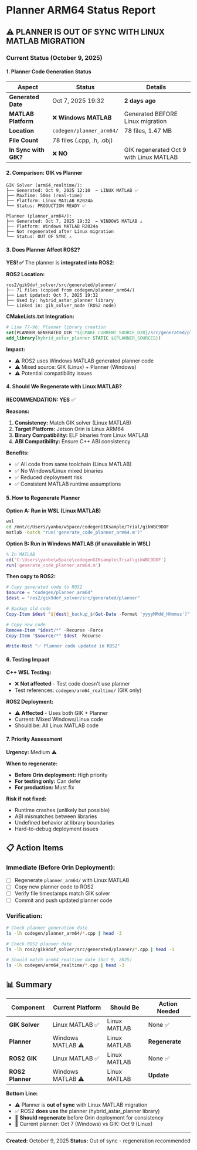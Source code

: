 # Planner ARM64 Status Report

## ⚠️ PLANNER IS OUT OF SYNC WITH LINUX MATLAB MIGRATION

### Current Status (October 9, 2025)

#### 1. **Planner Code Generation Status**

| Aspect | Status | Details |
|--------|--------|---------|
| **Generated Date** | Oct 7, 2025 19:32 | **2 days ago** |
| **MATLAB Platform** | ❌ **Windows MATLAB** | Generated BEFORE Linux migration |
| **Location** | `codegen/planner_arm64/` | 78 files, 1.47 MB |
| **File Count** | 78 files (.cpp, .h, .obj) | |
| **In Sync with GIK?** | ❌ **NO** | GIK regenerated Oct 9 with Linux MATLAB |

#### 2. **Comparison: GIK vs Planner**

```
GIK Solver (arm64_realtime/):
├── Generated: Oct 9, 2025 12:10  ← LINUX MATLAB ✅
├── MaxTime: 50ms (real-time)
├── Platform: Linux MATLAB R2024a
└── Status: PRODUCTION READY ✅

Planner (planner_arm64/):
├── Generated: Oct 7, 2025 19:32  ← WINDOWS MATLAB ⚠️
├── Platform: Windows MATLAB R2024a  
├── Not regenerated after Linux migration
└── Status: OUT OF SYNC ⚠️
```

#### 3. **Does Planner Affect ROS2?**

**YES! ✅** The planner is **integrated into ROS2**:

**ROS2 Location:**
```
ros2/gik9dof_solver/src/generated/planner/
├── 71 files (copied from codegen/planner_arm64/)
├── Last Updated: Oct 7, 2025 19:32
├── Used by: hybrid_astar_planner library
└── Linked in: gik_solver_node (ROS2 node)
```

**CMakeLists.txt Integration:**
```cmake
# Line 77-96: Planner library creation
set(PLANNER_GENERATED_DIR "${CMAKE_CURRENT_SOURCE_DIR}/src/generated/planner")
add_library(hybrid_astar_planner STATIC ${PLANNER_SOURCES})
```

**Impact:**
- ⚠️ ROS2 uses Windows MATLAB generated planner code
- ⚠️ Mixed source: GIK (Linux) + Planner (Windows)
- ⚠️ Potential compatibility issues

#### 4. **Should We Regenerate with Linux MATLAB?**

**RECOMMENDATION: YES** ✅

**Reasons:**
1. **Consistency:** Match GIK solver (Linux MATLAB)
2. **Target Platform:** Jetson Orin is Linux ARM64
3. **Binary Compatibility:** ELF binaries from Linux MATLAB
4. **ABI Compatibility:** Ensure C++ ABI consistency

**Benefits:**
- ✅ All code from same toolchain (Linux MATLAB)
- ✅ No Windows/Linux mixed binaries
- ✅ Reduced deployment risk
- ✅ Consistent MATLAB runtime assumptions

#### 5. **How to Regenerate Planner**

**Option A: Run in WSL (Linux MATLAB)**
```bash
wsl
cd /mnt/c/Users/yanbo/wSpace/codegenGIKsample/Trial/gikWBC9DOF
matlab -batch "run('generate_code_planner_arm64.m')"
```

**Option B: Run in Windows MATLAB (if unavailable in WSL)**
```matlab
% In MATLAB
cd('C:\Users\yanbo\wSpace\codegenGIKsample\Trial\gikWBC9DOF')
run('generate_code_planner_arm64.m')
```

**Then copy to ROS2:**
```powershell
# Copy generated code to ROS2
$source = "codegen/planner_arm64"
$dest = "ros2/gik9dof_solver/src/generated/planner"

# Backup old code
Copy-Item $dest "${dest}_backup_$(Get-Date -Format 'yyyyMMdd_HHmmss')"

# Copy new code
Remove-Item "$dest/*" -Recurse -Force
Copy-Item "$source/*" $dest -Recurse

Write-Host "✅ Planner code updated in ROS2"
```

#### 6. **Testing Impact**

**C++ WSL Testing:**
- ❌ **Not affected** - Test code doesn't use planner
- Test references: `codegen/arm64_realtime/` (GIK only)

**ROS2 Deployment:**
- ⚠️ **Affected** - Uses both GIK + Planner
- Current: Mixed Windows/Linux code
- Should be: All Linux MATLAB code

#### 7. **Priority Assessment**

**Urgency:** Medium ⚠️

**When to regenerate:**
- **Before Orin deployment:** High priority
- **For testing only:** Can defer
- **For production:** Must fix

**Risk if not fixed:**
- Runtime crashes (unlikely but possible)
- ABI mismatches between libraries
- Undefined behavior at library boundaries
- Hard-to-debug deployment issues

## 📋 Action Items

### Immediate (Before Orin Deployment):
- [ ] Regenerate `planner_arm64/` with Linux MATLAB
- [ ] Copy new planner code to ROS2
- [ ] Verify file timestamps match GIK solver
- [ ] Commit and push updated planner code

### Verification:
```bash
# Check planner generation date
ls -lh codegen/planner_arm64/*.cpp | head -3

# Check ROS2 planner date
ls -lh ros2/gik9dof_solver/src/generated/planner/*.cpp | head -3

# Should match arm64_realtime date (Oct 9, 2025)
ls -lh codegen/arm64_realtime/*.cpp | head -3
```

## 📊 Summary

| Component | Current Platform | Should Be | Action Needed |
|-----------|-----------------|-----------|---------------|
| **GIK Solver** | Linux MATLAB ✅ | Linux MATLAB | None ✅ |
| **Planner** | Windows MATLAB ⚠️ | Linux MATLAB | **Regenerate** |
| **ROS2 GIK** | Linux MATLAB ✅ | Linux MATLAB | None ✅ |
| **ROS2 Planner** | Windows MATLAB ⚠️ | Linux MATLAB | **Update** |

**Bottom Line:**
- ⚠️ Planner is **out of sync** with Linux MATLAB migration
- ✅ ROS2 **does use** the planner (hybrid_astar_planner library)
- 🔧 **Should regenerate** before Orin deployment for consistency
- 📅 Current planner: Oct 7 (Windows) vs GIK: Oct 9 (Linux)

---
**Created:** October 9, 2025
**Status:** Out of sync - regeneration recommended

